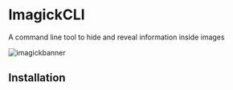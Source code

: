# ImagickCLI
A command line tool to hide and reveal information inside images

![imagickbanner](https://user-images.githubusercontent.com/94278611/153707772-3f6e8861-843a-4ea6-831a-ea93f952adc6.png)

## Installation
